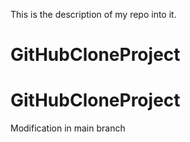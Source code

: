 This is the description of my repo into it.
# GitHubCloneProject
# GitHubCloneProject
Modification in main branch
